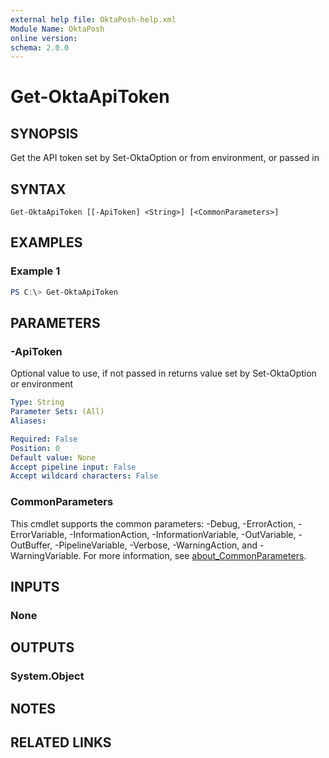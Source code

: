 ```yaml
---
external help file: OktaPosh-help.xml
Module Name: OktaPosh
online version:
schema: 2.0.0
---
```


# Get-OktaApiToken

## SYNOPSIS
Get the API token set by Set-OktaOption or from environment, or passed in

## SYNTAX

```
Get-OktaApiToken [[-ApiToken] <String>] [<CommonParameters>]
```

## EXAMPLES

### Example 1
```powershell
PS C:\> Get-OktaApiToken
```

## PARAMETERS

### -ApiToken
Optional value to use, if not passed in returns value set by Set-OktaOption or environment

```yaml
Type: String
Parameter Sets: (All)
Aliases:

Required: False
Position: 0
Default value: None
Accept pipeline input: False
Accept wildcard characters: False
```

### CommonParameters
This cmdlet supports the common parameters: -Debug, -ErrorAction, -ErrorVariable, -InformationAction, -InformationVariable, -OutVariable, -OutBuffer, -PipelineVariable, -Verbose, -WarningAction, and -WarningVariable. For more information, see [about_CommonParameters](http://go.microsoft.com/fwlink/?LinkID=113216).

## INPUTS

### None

## OUTPUTS

### System.Object
## NOTES

## RELATED LINKS
